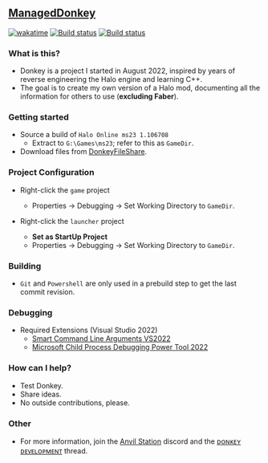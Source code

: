 ## [ManagedDonkey](https://github.com/twist84/ManagedDonkey)

[![wakatime](https://wakatime.com/badge/github/twist84/ManagedDonkey.svg)](https://wakatime.com/badge/github/twist84/ManagedDonkey)
[![Build status](https://ci.appveyor.com/api/projects/status/ha46jv9ytnxwlfr4/branch/main?svg=true)](https://ci.appveyor.com/project/theTwist84/ManagedDonkey/branch/main)
[![Build status](https://github.com/twist84/ManagedDonkey/actions/workflows/build.yml/badge.svg?branch=main)](https://github.com/twist84/ManagedDonkey/actions/workflows/build.yml)

### What is this?

- Donkey is a project I started in August 2022, inspired by years of reverse engineering the Halo engine and learning C++.
- The goal is to create my own version of a Halo mod, documenting all the information for others to use (**excluding Faber**).

### Getting started

- Source a build of `Halo Online ms23 1.106708`
  - Extract to `G:\Games\ms23`; refer to this as `GameDir`.
- Download files from [DonkeyFileShare](https://github.com/twist84/DonkeyFileShare).

### Project Configuration

- Right-click the `game` project
  - Properties -> Debugging -> Set Working Directory to `GameDir`.

- Right-click the `launcher` project
  - **Set as StartUp Project**
  - Properties -> Debugging -> Set Working Directory to `GameDir`.

### Building

- `Git` and `Powershell` are only used in a prebuild step to get the last commit revision.

### Debugging

- Required Extensions (Visual Studio 2022)
  - [Smart Command Line Arguments VS2022](https://marketplace.visualstudio.com/items?itemName=MBulli.SmartCommandlineArguments2022)
  - [Microsoft Child Process Debugging Power Tool 2022](https://marketplace.visualstudio.com/items?itemName=vsdbgplat.MicrosoftChildProcessDebuggingPowerTool2022)

### How can I help?

- Test Donkey.
- Share ideas.
- No outside contributions, please.

### Other

- For more information, join the [Anvil Station](https://discord.gg/Bp6knsfG2z) discord and the [ᴅᴏɴᴋᴇʏ ᴅᴇᴠᴇʟᴏᴘᴍᴇɴᴛ](https://discord.com/channels/933259958701654016/1082719367512465430) thread.